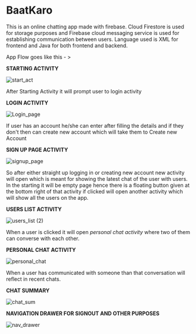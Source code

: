 # BaatKaro
This is an online chatting app made with firebase.
Cloud Firestore is used for storage purposes and Firebase cloud messaging service is used for establishing communication between users.
Language used is XML for frontend and Java for both frontend and backend.

App Flow goes like this - >

**STARTING ACTIVITY**

![start_act](https://github.com/NikilSharma1/BaatKaro/assets/91516900/7c8aea6b-6848-4e95-84f9-5131b95dfddb)



After Starting Activity it will prompt user to login activity


**LOGIN ACTIVITY**

![Login_page](https://github.com/NikilSharma1/BaatKaro/assets/91516900/564f0ed9-7780-4191-a52f-6ec343e830c2)


If user has an account he/she can enter after filling the details and if they don't then can create new account which will take them to Create new Account


**SIGN UP PAGE ACTIVITY**

![signup_page](https://github.com/NikilSharma1/BaatKaro/assets/91516900/d29d33d4-79d5-4a23-8257-592c252f71f3)



So after either straight up logging in or creating new account new activity will open which is meant for showing the latest chat of the user with users.
In the starting it will be empty page hence there is a floating button given at the bottom right of that activity if clicked will open another activity which will 
show all the users on the app.


**USERS LIST ACTIVITY**

![users_list (2)](https://github.com/NikilSharma1/BaatKaro/assets/91516900/4c0d11fe-2997-437e-9d6b-0b6cc82e44d4)



When a user is clicked it will open *personal chat activity* where two of them can converse with each other.


**PERSONAL CHAT ACTIVITY**

![personal_chat](https://github.com/NikilSharma1/BaatKaro/assets/91516900/3992449e-2a2d-4c14-b7fb-825038b5a388)


When a user has communicated with someone than that conversation will reflect in recent chats.




**CHAT SUMMARY**


![chat_sum](https://github.com/NikilSharma1/BaatKaro/assets/91516900/8d3677a3-5c6b-4188-b36d-d7ce4e8f2f16)




**NAVIGATION DRAWER FOR SIGNOUT AND OTHER PURPOSES**


![nav_drawer](https://github.com/NikilSharma1/BaatKaro/assets/91516900/128e33f3-b636-4f47-86c8-9d0fdcebe1c8)







